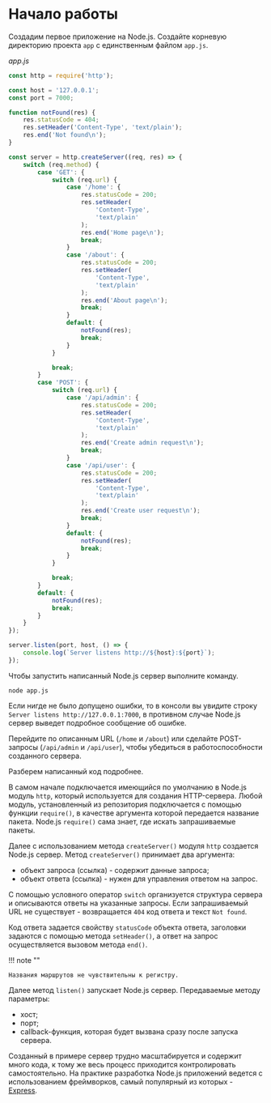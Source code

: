 # Начало работы

Создадим первое приложение на Node.js. Создайте корневую директорию проекта `app` с единственным файлом `app.js`.

_app.js_

```js
const http = require('http');

const host = '127.0.0.1';
const port = 7000;

function notFound(res) {
    res.statusCode = 404;
    res.setHeader('Content-Type', 'text/plain');
    res.end('Not found\n');
}

const server = http.createServer((req, res) => {
    switch (req.method) {
        case 'GET': {
            switch (req.url) {
                case '/home': {
                    res.statusCode = 200;
                    res.setHeader(
                        'Content-Type',
                        'text/plain'
                    );
                    res.end('Home page\n');
                    break;
                }
                case '/about': {
                    res.statusCode = 200;
                    res.setHeader(
                        'Content-Type',
                        'text/plain'
                    );
                    res.end('About page\n');
                    break;
                }
                default: {
                    notFound(res);
                    break;
                }
            }

            break;
        }
        case 'POST': {
            switch (req.url) {
                case '/api/admin': {
                    res.statusCode = 200;
                    res.setHeader(
                        'Content-Type',
                        'text/plain'
                    );
                    res.end('Create admin request\n');
                    break;
                }
                case '/api/user': {
                    res.statusCode = 200;
                    res.setHeader(
                        'Content-Type',
                        'text/plain'
                    );
                    res.end('Create user request\n');
                    break;
                }
                default: {
                    notFound(res);
                    break;
                }
            }

            break;
        }
        default: {
            notFound(res);
            break;
        }
    }
});

server.listen(port, host, () => {
    console.log(`Server listens http://${host}:${port}`);
});
```

Чтобы запустить написанный Node.js сервер выполните команду.

```
node app.js
```

Если нигде не было допущено ошибки, то в консоли вы увидите строку `Server listens http://127.0.0.1:7000`, в противном случае Node.js сервер выведет подробное сообщение об ошибке.

Перейдите по описанным URL (`/home` и `/about`) или сделайте POST-запросы (`/api/admin` и `/api/user`), чтобы убедиться в работоспособности созданного сервера.

Разберем написанный код подробнее.

В самом начале подключается имеющийся по умолчанию в Node.js модуль `http`, который используется для создания HTTP-сервера. Любой модуль, установленный из репозитория подключается с помощью функции `require()`, в качестве аргумента которой передается название пакета. Node.js `require()` сама знает, где искать запрашиваемые пакеты.

Далее с использованием метода `createServer()` модуля `http` создается Node.js сервер. Метод `createServer()` принимает два аргумента:

-   объект запроса (ссылка) - содержит данные запроса;
-   объект ответа (ссылка) - нужен для управления ответом на запрос.

С помощью условного оператор `switch` организуется структура сервера и описываются ответы на указанные запросы. Если запрашиваемый URL не существует - возвращается `404` код ответа и текст `Not found`.

Код ответа задается свойству `statusCode` объекта ответа, заголовки задаются с помощью метода `setHeader()`, а ответ на запрос осуществляется вызовом метода `end()`.

!!! note ""

    Названия маршрутов не чувствительны к регистру.

Далее метод `listen()` запускает Node.js сервер. Передаваемые методу параметры:

-   хост;
-   порт;
-   callback-функция, которая будет вызвана сразу после запуска сервера.

Созданный в примере сервер трудно масштабируется и содержит много кода, к тому же весь процесс приходится контролировать самостоятельно. На практике разработка Node.js приложений ведется с использованием фреймворков, самый популярный из которых - [Express](http://expressjs.com/).

